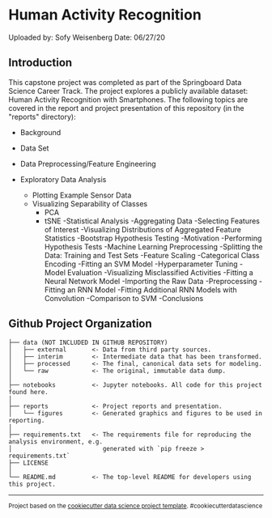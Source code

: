 Human Activity Recognition
==========================

Uploaded by: Sofy Weisenberg
Date: 06/27/20

Introduction
------------
This capstone project was completed as part of the Springboard Data Science Career Track. The project explores 
a publicly available dataset: Human Activity Recognition with Smartphones. The following topics are covered in
the report and project presentation of this repository (in the "reports" directory):

* Background
* Data Set

* Data Preprocessing/Feature Engineering
* Exploratory Data Analysis
	* Plotting Example Sensor Data
	* Visualizing Separability of Classes
		* PCA
		* tSNE
-Statistical Analysis
	-Aggregating Data
	-Selecting Features of Interest
	-Visualizing Distributions of Aggregated Feature Statistics
	-Bootstrap Hypothesis Testing
		-Motivation
		-Performing Hypothesis Tests
-Machine Learning Preprocessing
	-Splitting the Data: Training and Test Sets
	-Feature Scaling
	-Categorical Class Encoding
-Fitting an SVM Model
	-Hyperparameter Tuning
	-Model Evaluation
	-Visualizing Misclassified Activities
-Fitting a Neural Network Model
	-Importing the Raw Data
	-Preprocessing
	-Fitting an RNN Model
	-Fitting Additional RNN Models with Convolution
	-Comparison to SVM
-Conclusions

Github Project Organization
---------------------------

    ├── data (NOT INCLUDED IN GITHUB REPOSITORY)
    │   ├── external       <- Data from third party sources.
    │   ├── interim        <- Intermediate data that has been transformed.
    │   ├── processed      <- The final, canonical data sets for modeling.
    │   └── raw            <- The original, immutable data dump.
    │
    ├── notebooks          <- Jupyter notebooks. All code for this project found here.
    │
    ├── reports            <- Project reports and presentation.
    │   └── figures        <- Generated graphics and figures to be used in reporting.
    │
    ├── requirements.txt   <- The requirements file for reproducing the analysis environment, e.g.
    │                         generated with `pip freeze > requirements.txt`
	├── LICENSE
    │  
	└── README.md          <- The top-level README for developers using this project.


--------

<p><small>Project based on the <a target="_blank" href="https://drivendata.github.io/cookiecutter-data-science/">cookiecutter data science project template</a>. #cookiecutterdatascience</small></p>

